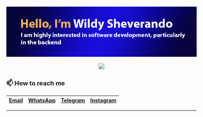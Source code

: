 <p align="center">
    <img src="https://github.com/wildyrando/wildyrando/blob/main/image.png?raw=true">
</p>

<!--### 📊 My Github Stats-->
<div align="center">
<!--   <img src="https://github-readme-stats.vercel.app/api?username=wildyrando&show_icons=true&theme=transparent" height="210"/>
       <img src="https://github-readme-stats.vercel.app/api/top-langs/?username=wildyrando&layout=compact&theme=transparent&langs_count=10" height="210"/>
-->
    <img src="https://github-readme-streak-stats.herokuapp.com/?user=wildyrando&theme=transparent&hide_border=false" height="210"/>
</div>


### 📫 How to reach me
|[Email](mailto:hai@wildyrando.com)|[WhatsApp](https://wa.me/628158000632)|[Telegram](https://t.me/wildyrando)|[Instagram](https://instagram.com/wildyrando)|
|:-|:-|:-|:-|
---
